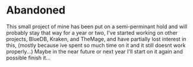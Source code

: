 # Abandoned

This small project of mine has been put on a semi-perminant hold and will probably stay that way for a year or two, I've started working on other projects, BlueDB, Kraken, and TheMage, and have partially lost interest in this, (mostly because ive spent so much time on it and it still doesnt work properly...) Maybe in the near future or next year I'll start on it again and possible finish it...
